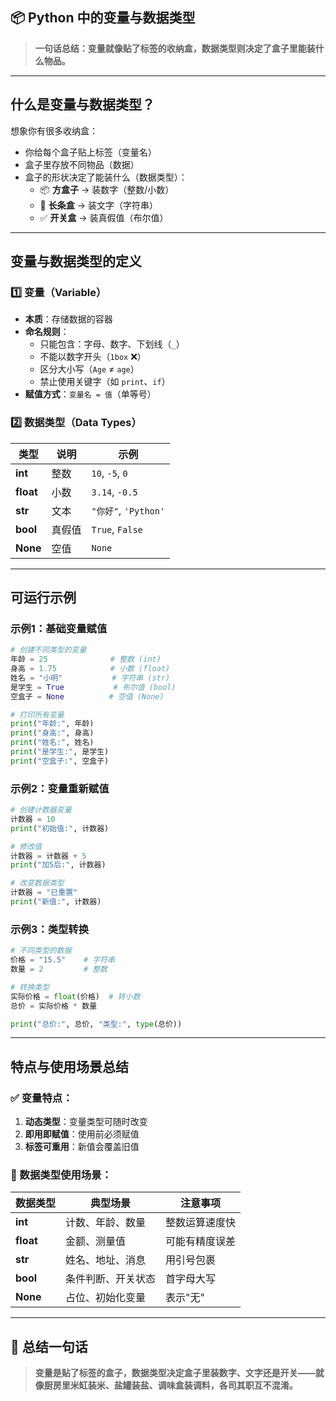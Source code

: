 ## 📦 Python 中的变量与数据类型

> **一句话总结：变量就像贴了标签的收纳盒，数据类型则决定了盒子里能装什么物品。**

---

## 什么是变量与数据类型？
想象你有很多收纳盒：
- 你给每个盒子贴上标签（变量名）
- 盒子里存放不同物品（数据）
- 盒子的形状决定了能装什么（数据类型）：
  - 📦 **方盒子** → 装数字（整数/小数）
  - 🧵 **长条盒** → 装文字（字符串）
  - ✅ **开关盒** → 装真假值（布尔值）

---

## 变量与数据类型的定义

### 1️⃣ 变量（Variable）
- **本质**：存储数据的容器
- **命名规则**：
  - 只能包含：字母、数字、下划线（`_`）
  - 不能以数字开头（`1box` ❌）
  - 区分大小写（`Age` ≠ `age`）
  - 禁止使用关键字（如 `print`、`if`）
- **赋值方式**：`变量名 = 值`（单等号）

### 2️⃣ 数据类型（Data Types）
| 类型 | 说明 | 示例 |
|------|------|------|
| **int** | 整数 | `10`, `-5`, `0` |
| **float** | 小数 | `3.14`, `-0.5` |
| **str** | 文本 | `"你好"`, `'Python'` |
| **bool** | 真假值 | `True`, `False` |
| **None** | 空值 | `None` |

---

## 可运行示例

### 示例1：基础变量赋值
```python
# 创建不同类型的变量
年龄 = 25              # 整数 (int)
身高 = 1.75            # 小数 (float)
姓名 = "小明"           # 字符串 (str)
是学生 = True           # 布尔值 (bool)
空盒子 = None          # 空值 (None)

# 打印所有变量
print("年龄:", 年龄)
print("身高:", 身高)
print("姓名:", 姓名)
print("是学生:", 是学生)
print("空盒子:", 空盒子)
```

### 示例2：变量重新赋值
```python
# 创建计数器变量
计数器 = 10
print("初始值:", 计数器)

# 修改值
计数器 = 计数器 + 5
print("加5后:", 计数器)

# 改变数据类型
计数器 = "已重置"
print("新值:", 计数器)
```

### 示例3：类型转换
```python
# 不同类型的数据
价格 = "15.5"    # 字符串
数量 = 2         # 整数

# 转换类型
实际价格 = float(价格)  # 转小数
总价 = 实际价格 * 数量

print("总价:", 总价, "类型:", type(总价))
```

---

## 特点与使用场景总结

### ✅ 变量特点：
1. **动态类型**：变量类型可随时改变
2. **即用即赋值**：使用前必须赋值
3. **标签可重用**：新值会覆盖旧值

### 🧠 数据类型使用场景：
| 数据类型 | 典型场景 | 注意事项 |
|----------|----------|----------|
| **int** | 计数、年龄、数量 | 整数运算速度快 |
| **float** | 金额、测量值 | 可能有精度误差 |
| **str** | 姓名、地址、消息 | 用引号包裹 |
| **bool** | 条件判断、开关状态 | 首字母大写 |
| **None** | 占位、初始化变量 | 表示"无" |

---

## 📌 总结一句话
> **变量是贴了标签的盒子，数据类型决定盒子里装数字、文字还是开关——就像厨房里米缸装米、盐罐装盐、调味盒装调料，各司其职互不混淆。**